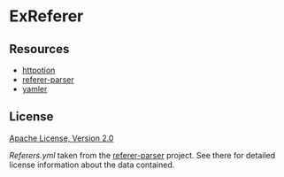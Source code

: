 # ExReferer

## Resources

- [httpotion](https://github.com/myfreeweb/httpotion)
- [referer-parser](https://github.com/snowplow/referer-parser)
- [yamler](https://github.com/superbobry/yamler)

## License

[Apache License, Version 2.0](http://www.apache.org/licenses/LICENSE-2.0)

_Referers.yml_ taken from the [referer-parser](https://github.com/snowplow/referer-parser)
project. See there for detailed license information about the data contained.
